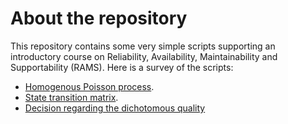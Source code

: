 # About the repository
This repository contains some very simple scripts supporting an introductory course on Reliability, Availability, Maintainability and Supportability (RAMS). Here is a survey of the scripts:
- [Homogenous Poisson process](https://github/chrisrijsdijk/RAMS/sitetext/blob/master/PoissonDistribution.ipynb).
- [State transition matrix](http://nbviewer.jupyter.org/github/chrisrijsdijk/RAMS/blob/master/StateTransitionMatrix.ipynb).
- [Decision regarding the dichotomous quality](http://nbviewer.jupyter.org/github/chrisrijsdijk/RAMS/blob/master/DecideOnQuality.ipynb)
